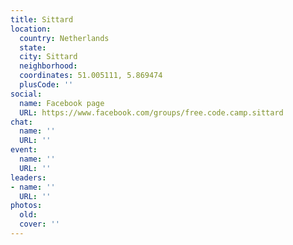 ```yaml
---
title: Sittard
location:
  country: Netherlands
  state: 
  city: Sittard
  neighborhood: 
  coordinates: 51.005111, 5.869474
  plusCode: ''
social:
  name: Facebook page
  URL: https://www.facebook.com/groups/free.code.camp.sittard
chat:
  name: ''
  URL: ''
event:
  name: ''
  URL: ''
leaders:
- name: ''
  URL: ''
photos:
  old: 
  cover: ''
---
```

